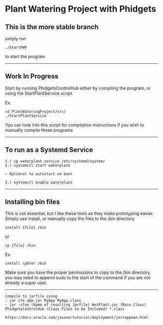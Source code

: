 # Plant Watering Project with Phidgets

## This is the more stable branch 

simply run 

    ./StartPWP

to start the program

---

## Work In Progress
Start by running PhidgetsControlHub either by compiling the program, or using the StartPlantService script

Ex.
    
    cd PlantWateringProject/src/
    ./StartPlantService

You can look into this script for compilation instructions if you wish to manually compile these programs

---

## To run as a Systemd Service
    1.) cp waterplant.service /etc/systemd/system/
    2.) systemctl start waterplant

    ~ Optional to autostart on boot

    3.) systemctl enable waterplant
---
## Installing bin files
This is not essential, but I like these tools as they make prototyping easier.
Simply use install, or manually copy the files to the /bin directory
	
	install {file} /bin
  or
	
	cp {file} /bin
  Ex.
	
	install cpOver /bin

Make sure you have the proper permissions to copy to the /bin directory, you may need to append sudo to the start of the command if you are not already a super user.

---

````
Compile to jarfile using
- jar cfe app.jar MyApp MyApp.class
- jar -cfve (Name of resulting Jarfile) WetPlant.jar (Main Class) PhidgetsControlHub (Class Files to be Included) *.class

https://docs.oracle.com/javase/tutorial/deployment/jar/appman.html
